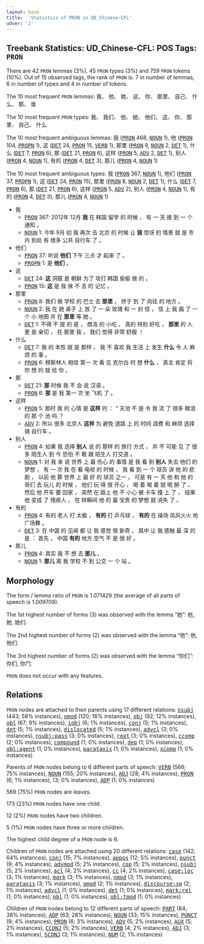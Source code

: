 ```yaml
---
layout: base
title:  'Statistics of PRON in UD_Chinese-CFL'
udver: '2'
---
```


## Treebank Statistics: UD_Chinese-CFL: POS Tags: `PRON`

There are 42 `PRON` lemmas (3%), 45 `PRON` types (3%) and 759 `PRON` tokens (10%).
Out of 15 observed tags, the rank of `PRON` is: 7 in number of lemmas, 6 in number of types and 4 in number of tokens.

The 10 most frequent `PRON` lemmas: 我、 他、 她、 这、 你、 那里、 自己、 什么、 那、 谁

The 10 most frequent `PRON` types:  我、 我们、 他、 她、 他们、 这、 你、 那里、 自己、 什么

The 10 most frequent ambiguous lemmas: 我 (<tt><a href="zh_cfl-pos-PRON.html">PRON</a></tt> 468, <tt><a href="zh_cfl-pos-NOUN.html">NOUN</a></tt> 1), 他 (<tt><a href="zh_cfl-pos-PRON.html">PRON</a></tt> 104, <tt><a href="zh_cfl-pos-PROPN.html">PROPN</a></tt> 1), 这 (<tt><a href="zh_cfl-pos-DET.html">DET</a></tt> 24, <tt><a href="zh_cfl-pos-PRON.html">PRON</a></tt> 15, <tt><a href="zh_cfl-pos-VERB.html">VERB</a></tt> 1), 那里 (<tt><a href="zh_cfl-pos-PRON.html">PRON</a></tt> 9, <tt><a href="zh_cfl-pos-NOUN.html">NOUN</a></tt> 2, <tt><a href="zh_cfl-pos-DET.html">DET</a></tt> 1), 什么 (<tt><a href="zh_cfl-pos-DET.html">DET</a></tt> 7, <tt><a href="zh_cfl-pos-PRON.html">PRON</a></tt> 6), 那 (<tt><a href="zh_cfl-pos-DET.html">DET</a></tt> 21, <tt><a href="zh_cfl-pos-PRON.html">PRON</a></tt> 6), 这样 (<tt><a href="zh_cfl-pos-PRON.html">PRON</a></tt> 5, <tt><a href="zh_cfl-pos-ADV.html">ADV</a></tt> 2, <tt><a href="zh_cfl-pos-DET.html">DET</a></tt> 1), 别人 (<tt><a href="zh_cfl-pos-PRON.html">PRON</a></tt> 4, <tt><a href="zh_cfl-pos-NOUN.html">NOUN</a></tt> 1), 有的 (<tt><a href="zh_cfl-pos-PRON.html">PRON</a></tt> 4, <tt><a href="zh_cfl-pos-DET.html">DET</a></tt> 3), 那儿 (<tt><a href="zh_cfl-pos-PRON.html">PRON</a></tt> 4, <tt><a href="zh_cfl-pos-NOUN.html">NOUN</a></tt> 1)

The 10 most frequent ambiguous types:  我 (<tt><a href="zh_cfl-pos-PRON.html">PRON</a></tt> 367, <tt><a href="zh_cfl-pos-NOUN.html">NOUN</a></tt> 1), 他们 (<tt><a href="zh_cfl-pos-PRON.html">PRON</a></tt> 37, <tt><a href="zh_cfl-pos-PROPN.html">PROPN</a></tt> 1), 这 (<tt><a href="zh_cfl-pos-DET.html">DET</a></tt> 24, <tt><a href="zh_cfl-pos-PRON.html">PRON</a></tt> 15), 那里 (<tt><a href="zh_cfl-pos-PRON.html">PRON</a></tt> 8, <tt><a href="zh_cfl-pos-NOUN.html">NOUN</a></tt> 2, <tt><a href="zh_cfl-pos-DET.html">DET</a></tt> 1), 什么 (<tt><a href="zh_cfl-pos-DET.html">DET</a></tt> 7, <tt><a href="zh_cfl-pos-PRON.html">PRON</a></tt> 6), 那 (<tt><a href="zh_cfl-pos-DET.html">DET</a></tt> 21, <tt><a href="zh_cfl-pos-PRON.html">PRON</a></tt> 6), 这样 (<tt><a href="zh_cfl-pos-PRON.html">PRON</a></tt> 5, <tt><a href="zh_cfl-pos-ADV.html">ADV</a></tt> 2), 别人 (<tt><a href="zh_cfl-pos-PRON.html">PRON</a></tt> 4, <tt><a href="zh_cfl-pos-NOUN.html">NOUN</a></tt> 1), 有的 (<tt><a href="zh_cfl-pos-PRON.html">PRON</a></tt> 4, <tt><a href="zh_cfl-pos-DET.html">DET</a></tt> 3), 那儿 (<tt><a href="zh_cfl-pos-PRON.html">PRON</a></tt> 4, <tt><a href="zh_cfl-pos-NOUN.html">NOUN</a></tt> 1)


* 我
  * <tt><a href="zh_cfl-pos-PRON.html">PRON</a></tt> 367: 2012年 12月 <b>我</b> 在 韩国 留学 的 时候 ， 有 一 天 接 到 一 个 通知 。
  * <tt><a href="zh_cfl-pos-NOUN.html">NOUN</a></tt> 1: 今年 9月 初 我 再次 去 北京 的 时候 让 <b>我</b> 惊讶 的 情景 就 是 市内 到处 有 很多 公共 自行车 了 。
* 他们
  * <tt><a href="zh_cfl-pos-PRON.html">PRON</a></tt> 37: 听说 <b>他们</b> 下午 三点 才 起来 了 。
  * <tt><a href="zh_cfl-pos-PROPN.html">PROPN</a></tt> 1: 是 <b>他们</b> 。
* 这
  * <tt><a href="zh_cfl-pos-DET.html">DET</a></tt> 24: <b>这</b> 洞窟 是 朝鲜 为了 攻打 韩国 偷偷 做 的 。
  * <tt><a href="zh_cfl-pos-PRON.html">PRON</a></tt> 15: <b>这</b> 是 我 抹 不 去 的 记忆 。
* 那里
  * <tt><a href="zh_cfl-pos-PRON.html">PRON</a></tt> 8: 我们 做 学校 的 巴士 去 <b>那里</b> ， 终于 到 了 向往 的 地方 。
  * <tt><a href="zh_cfl-pos-NOUN.html">NOUN</a></tt> 2: 我 在 她 桌子 上 放 了 一 朵 玫瑰 和 一 封 信 ， 信 上 我 画 了 一 个 小 地图 并 在 <b>那里</b> 等 她 。
  * <tt><a href="zh_cfl-pos-DET.html">DET</a></tt> 1: 不得 不 提 的 是 ， 商洛 的 小吃 ， 真的 特别 好吃 ， <b>那里</b> 的 人 更 是 亲切 ， 在 那里 我 ， 我们 觉得 非常 舒服 ！
* 什么
  * <tt><a href="zh_cfl-pos-DET.html">DET</a></tt> 7: 我 的 本性 就 是 那样 ， 我 不 喜欢 我 生活 上 发生 <b>什么</b> 令 人 麻烦 的 事 。
  * <tt><a href="zh_cfl-pos-PRON.html">PRON</a></tt> 6: 穆斯林人 相信 第一 次 看 见 克尔白 时 想 <b>什么</b> ， 真主 肯定 将 你 想 的 就 给 你 。
* 那
  * <tt><a href="zh_cfl-pos-DET.html">DET</a></tt> 21: <b>那</b> 时候 我 不 会 说 汉语 。
  * <tt><a href="zh_cfl-pos-PRON.html">PRON</a></tt> 6: <b>那</b> 是 我 第一 次 坐 飞机 了 。
* 这样
  * <tt><a href="zh_cfl-pos-PRON.html">PRON</a></tt> 5: 那时 我 的 心情 是 <b>这样</b> 的 ： “ 天池 不 是 令 我 流 了 很多 眼泪 的 那 个 池 吗 ？
  * <tt><a href="zh_cfl-pos-ADV.html">ADV</a></tt> 2: 所以 很多 北京人 <b>这样</b> 为 避免 道路 上 的 时间 浪费 和 麻烦 选择 骑 自行车 。
* 别人
  * <tt><a href="zh_cfl-pos-PRON.html">PRON</a></tt> 4: 如果 我 选择 <b>别人</b> 说 的 那样 的 旅行 方式 ， 并 不 可能 见 了 很多 陌生人 到 今 恐怕 不 敢 跟 陌生人 打交道 。
  * <tt><a href="zh_cfl-pos-NOUN.html">NOUN</a></tt> 1: 对 我 来 说 世界 上 最 伤心 的 事情 是 我 看 到 <b>别人</b> 失去 他们 的 梦想 ， 有 一 次 我 在 看 电视 的 时候 ， 我 看 到 一 个 球员 讲 他 的 悲剧 ， 以前 他 算 世界 上 最 好 的 球员 之一 ， 可是 有 一 天 他 和 他 的 哥们 去 玩儿 的 时候 ， 他们 玩 得 很 开心 ， 喝 着 喝 着 就 喝 醉 了 ， 然后 他 开车 要 回家 ， 突然 在 路上 他 不 小心 被 卡车 撞 上 了 ， 结果 他 变成 了 残疾人 ， 在 转瞬间 他 的 最 宝贵 的 梦想 就 消失 了 。
* 有的
  * <tt><a href="zh_cfl-pos-PRON.html">PRON</a></tt> 4: 有的 老人 打 太极 ， <b>有的</b> 打 乒乓球 ， <b>有的</b> 在 操场 风风火火 地 广场舞 。
  * <tt><a href="zh_cfl-pos-DET.html">DET</a></tt> 3: 在 中国 的 见闻 都 让 我 感觉 很 新奇 ， 其中 让 我 感触 最 深 的 是 ： 首先 ， 中国 <b>有的</b> 地方 空气 不 是 很 好 。
* 那儿
  * <tt><a href="zh_cfl-pos-PRON.html">PRON</a></tt> 4: 其实 我 不 想 去 <b>那儿</b> 。
  * <tt><a href="zh_cfl-pos-NOUN.html">NOUN</a></tt> 1: <b>那儿</b> 离 我 学校 不 到 公交 一 个 站 。

## Morphology

The form / lemma ratio of `PRON` is 1.071429 (the average of all parts of speech is 1.009709).

The 1st highest number of forms (3) was observed with the lemma “她”: 他, 她, 她们.

The 2nd highest number of forms (2) was observed with the lemma “他”: 他, 他们.

The 3rd highest number of forms (2) was observed with the lemma “你们”: 你们, 你门.

`PRON` does not occur with any features.


## Relations

`PRON` nodes are attached to their parents using 17 different relations: <tt><a href="zh_cfl-dep-nsubj.html">nsubj</a></tt> (443; 58% instances), <tt><a href="zh_cfl-dep-nmod.html">nmod</a></tt> (120; 16% instances), <tt><a href="zh_cfl-dep-obj.html">obj</a></tt> (92; 12% instances), <tt><a href="zh_cfl-dep-obl.html">obl</a></tt> (67; 9% instances), <tt><a href="zh_cfl-dep-iobj.html">iobj</a></tt> (6; 1% instances), <tt><a href="zh_cfl-dep-conj.html">conj</a></tt> (5; 1% instances), <tt><a href="zh_cfl-dep-det.html">det</a></tt> (5; 1% instances), <tt><a href="zh_cfl-dep-dislocated.html">dislocated</a></tt> (5; 1% instances), <tt><a href="zh_cfl-dep-advcl.html">advcl</a></tt> (3; 0% instances), <tt><a href="zh_cfl-dep-nsubj-pass.html">nsubj:pass</a></tt> (3; 0% instances), <tt><a href="zh_cfl-dep-root.html">root</a></tt> (3; 0% instances), <tt><a href="zh_cfl-dep-ccomp.html">ccomp</a></tt> (2; 0% instances), <tt><a href="zh_cfl-dep-compound.html">compound</a></tt> (1; 0% instances), <tt><a href="zh_cfl-dep-dep.html">dep</a></tt> (1; 0% instances), <tt><a href="zh_cfl-dep-obl-agent.html">obl:agent</a></tt> (1; 0% instances), <tt><a href="zh_cfl-dep-parataxis.html">parataxis</a></tt> (1; 0% instances), <tt><a href="zh_cfl-dep-xcomp.html">xcomp</a></tt> (1; 0% instances)

Parents of `PRON` nodes belong to 6 different parts of speech: <tt><a href="zh_cfl-pos-VERB.html">VERB</a></tt> (566; 75% instances), <tt><a href="zh_cfl-pos-NOUN.html">NOUN</a></tt> (155; 20% instances), <tt><a href="zh_cfl-pos-ADJ.html">ADJ</a></tt> (28; 4% instances), <tt><a href="zh_cfl-pos-PRON.html">PRON</a></tt> (6; 1% instances),  (3; 0% instances), <tt><a href="zh_cfl-pos-ADP.html">ADP</a></tt> (1; 0% instances)

569 (75%) `PRON` nodes are leaves.

173 (23%) `PRON` nodes have one child.

12 (2%) `PRON` nodes have two children.

5 (1%) `PRON` nodes have three or more children.

The highest child degree of a `PRON` node is 6.

Children of `PRON` nodes are attached using 20 different relations: <tt><a href="zh_cfl-dep-case.html">case</a></tt> (142; 64% instances), <tt><a href="zh_cfl-dep-conj.html">conj</a></tt> (15; 7% instances), <tt><a href="zh_cfl-dep-appos.html">appos</a></tt> (12; 5% instances), <tt><a href="zh_cfl-dep-punct.html">punct</a></tt> (9; 4% instances), <tt><a href="zh_cfl-dep-advmod.html">advmod</a></tt> (5; 2% instances), <tt><a href="zh_cfl-dep-cop.html">cop</a></tt> (5; 2% instances), <tt><a href="zh_cfl-dep-nsubj.html">nsubj</a></tt> (5; 2% instances), <tt><a href="zh_cfl-dep-acl.html">acl</a></tt> (4; 2% instances), <tt><a href="zh_cfl-dep-cc.html">cc</a></tt> (4; 2% instances), <tt><a href="zh_cfl-dep-case-loc.html">case:loc</a></tt> (3; 1% instances), <tt><a href="zh_cfl-dep-mark.html">mark</a></tt> (3; 1% instances), <tt><a href="zh_cfl-dep-nmod.html">nmod</a></tt> (3; 1% instances), <tt><a href="zh_cfl-dep-parataxis.html">parataxis</a></tt> (3; 1% instances), <tt><a href="zh_cfl-dep-amod.html">amod</a></tt> (2; 1% instances), <tt><a href="zh_cfl-dep-discourse-sp.html">discourse:sp</a></tt> (2; 1% instances), <tt><a href="zh_cfl-dep-advcl.html">advcl</a></tt> (1; 0% instances), <tt><a href="zh_cfl-dep-det.html">det</a></tt> (1; 0% instances), <tt><a href="zh_cfl-dep-mark-rel.html">mark:rel</a></tt> (1; 0% instances), <tt><a href="zh_cfl-dep-obl.html">obl</a></tt> (1; 0% instances), <tt><a href="zh_cfl-dep-obl-tmod.html">obl:tmod</a></tt> (1; 0% instances)

Children of `PRON` nodes belong to 12 different parts of speech: <tt><a href="zh_cfl-pos-PART.html">PART</a></tt> (84; 38% instances), <tt><a href="zh_cfl-pos-ADP.html">ADP</a></tt> (63; 28% instances), <tt><a href="zh_cfl-pos-NOUN.html">NOUN</a></tt> (33; 15% instances), <tt><a href="zh_cfl-pos-PUNCT.html">PUNCT</a></tt> (9; 4% instances), <tt><a href="zh_cfl-pos-PRON.html">PRON</a></tt> (6; 3% instances), <tt><a href="zh_cfl-pos-ADV.html">ADV</a></tt> (5; 2% instances), <tt><a href="zh_cfl-pos-AUX.html">AUX</a></tt> (5; 2% instances), <tt><a href="zh_cfl-pos-CCONJ.html">CCONJ</a></tt> (5; 2% instances), <tt><a href="zh_cfl-pos-VERB.html">VERB</a></tt> (4; 2% instances), <tt><a href="zh_cfl-pos-ADJ.html">ADJ</a></tt> (3; 1% instances), <tt><a href="zh_cfl-pos-SCONJ.html">SCONJ</a></tt> (3; 1% instances), <tt><a href="zh_cfl-pos-NUM.html">NUM</a></tt> (2; 1% instances)

